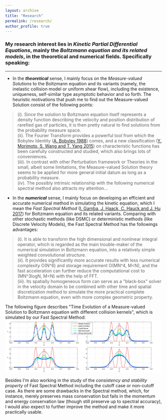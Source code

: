 ```yaml
---
layout: archive
title: "Research"
permalink: /research/
author_profile: true
---
```


### My research interest lies in _Kinetic Partial Differential Equations_, mainly the _Boltzmann equation and its related models_, in the theoretical and numerical fields. Specifically speaking:
---

- In the _**theoretical**_ sense, I mainly focus on the _Measure-valued Solutions_ to the Boltzmann equation and its variants (namely, the inelastic collision model or uniform shear flow), including the existence, uniqueness, self-similar type asymptotic behavior and so forth.
The heuristic motivations that push me to find out the Measure-valued Solution consist of the following points:
> (i). Since the solution to Boltzmann equation itself represents a density function describing the velocity and position distribution of rarefied gas of particles, it is then pretty natural to find solutions from the probability measure space. <br>
> (ii). The Fourier Transform provides a powerful tool from which the Bobylev Identity ([A. Bobylev 1988](https://www.researchgate.net/publication/243771986_The_theory_of_the_nonlinear_spatially_uniform_Boltzmann_equation_for_Maxwell_molecules)) comes, and a new classification ([Y. Morimoto, S. Wang and T. Yang 2015](https://www.sciencedirect.com/science/article/pii/S0021782414001196)) on characteristic functions has been carefully constructed and studied, which also brings lots of conveniences. <br>
> (iii). In contrast with other Perturbation framework or Theories in the small, albeit some limitations, the Measure-valued Solution theory seems to be applied for more general initial datum as long as a probability measure. <br>
> (iv). The possibly intrinsic relationship with the following numerical spectral method also attracts my attention...

- In the _**numerical**_ sense, I mainly focus on developing an efficient and accurate numerical method in simulating the kinetic equation, which I mean the _Fast Spectral Method_ ([I. Gamba, J. Haack, C. Hauck and J. Hu 2017](https://jingweihu-math.github.io/webpage/files/GHHH17.pdf)) for Boltzmann equation and its related variants. Comparing with other stochastic methods (like DSMC) or deterministic methods (like Discrete Velocity Models), the Fast Spectral Method has the followings advantages:
> (i). It is able to transform the high dimensional and nonlinear integral operator, which is regarded as the main trouble-maker of the numerical simulation in Boltzmann equation, into a relatively simple weighted convolutional structure. <br>
> (ii). It provides significantly more accurate results with less numerical complexity O(N^6) and storage requirement O(MN^4, M<N), and the fast acceleration can further reduce the computational cost to (MN^3logN, M<N) with the help of FFT. <br>
> (iii). Its spatially homogeneous form can serve as a "black-box" solver in the velocity domain to be combined with other time and spatial discretization method to simulate the more practical complete Boltzmann equation, even with more complex geometric property. 

The following figure describes "Time Evolution of a Measure-valued Solution to Boltzmann equation with different collision kernels", which is simulated by our Fast Spectral Method:
![Time Evolution of Measure-valued Solution to Boltzmann equation with different collision kernels, which is simulated by our Fast Spectral Method](/files/four3.jpg )

Besides I'm also working in the study of the _consistency and stability property_ of Fast Spectral Method including the cutoff case or non-cutoff case. As there are some drawbacks in the Spectral method, which, for instance, merely preserves mass conservation but fails in the momentum and energy conservation law (though still preserve up to spectral accuracy), I would also expect to further improve the method and make it more practically usable.

